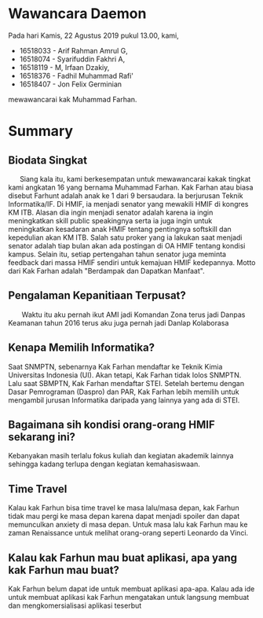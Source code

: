 # Wawancara Daemon
Pada hari Kamis, 22 Agustus 2019 pukul 13.00, kami,
- 16518033 - Arif Rahman Amrul G,
- 16518074 - Syarifuddin Fakhri A,
- 16518119 - M, Irfaan Dzakiy,
- 16518376 - Fadhil Muhammad Rafi'
- 16518407 - Jon Felix Germinian

mewawancarai kak Muhammad Farhan.

# Summary
## Biodata Singkat
&nbsp;&nbsp;&nbsp;&nbsp;&nbsp;&nbsp;Siang kala itu, kami berkesempatan untuk mewawancarai kakak tingkat kami angkatan 16 yang bernama Muhammad Farhan. Kak Farhan atau biasa disebut Farhunt adalah anak ke 1 dari 9 bersaudara. Ia berjurusan Teknik Informatika/IF. Di HMIF, ia menjadi senator yang mewakili HMIF di kongres KM ITB. Alasan dia ingin menjadi senator adalah karena ia ingin meningkatkan skill public speakingnya serta ia juga ingin untuk meningkatkan kesadaran anak HMIF tentang pentingnya softskill dan kepedulian akan KM ITB. Salah satu proker yang ia lakukan saat menjadi senator adalah tiap bulan akan ada postingan di OA HMIF tentang kondisi kampus. Selain itu, setiap pertengahan tahun senator juga meminta feedback dari massa HMIF sendiri untuk kemajuan HMIF kedepannya. Motto dari Kak Farhan adalah "Berdampak dan Dapatkan Manfaat".

## Pengalaman Kepanitiaan Terpusat?
&nbsp;&nbsp;&nbsp;&nbsp;&nbsp;&nbsp; Waktu itu aku pernah ikut AMI jadi Komandan Zona terus jadi Danpas Keamanan tahun 2016 terus aku juga
pernah jadi Danlap Kolaborasa

## Kenapa Memilih Informatika?
Saat SNMPTN, sebenarnya Kak Farhan mendaftar ke Teknik Kimia Universitas Indonesia (UI). Akan tetapi, Kak Farhan tidak lolos SNMPTN. Lalu saat SBMPTN, Kak Farhan mendaftar STEI. Setelah bertemu dengan Dasar Pemrograman (Daspro) dan PAR, Kak Farhan lebih memilih untuk mengambil jurusan Informatika daripada yang lainnya yang ada di STEI.

## Bagaimana sih kondisi orang-orang HMIF sekarang ini?
Kebanyakan masih terlalu fokus kuliah dan kegiatan akademik lainnya sehingga kadang terlupa dengan kegiatan kemahasiswaan. 

## Time Travel
Kalau kak Farhun bisa time travel ke masa lalu/masa depan, kak Farhun tidak mau pergi ke masa depan karena dapat menjadi spoiler dan dapat memunculkan anxiety di masa depan. Untuk masa lalu kak Farhun mau ke zaman Renaissance untuk melihat orang-orang seperti Leonardo da Vinci.

## Kalau kak Farhun mau buat aplikasi, apa yang kak Farhun mau buat? 
Kak Farhun belum dapat ide untuk membuat aplikasi apa-apa. Kalau ada ide untuk membuat aplikasi kak Farhun mengatakan untuk langsung membuat dan mengkomersialisasi aplikasi teserbut
